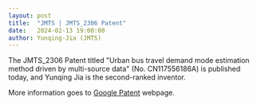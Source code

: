 ```yaml
---
layout: post
title:  "JMTS | JMTS_2306 Patent"
date:   2024-02-13 19:00:00
author: Yunqing-Jia (JMTS)
---
```

<p>The JMTS_2306 Patent titled "Urban bus travel demand mode estimation method driven by multi-source data" (No. CN117556186A) is published today, and Yunqing Jia is the second-ranked inventor.</p>

<p>More information goes to <a href="https://patents.google.com/patent/CN117556186A/en">Google Patent</a> webpage.</p>


